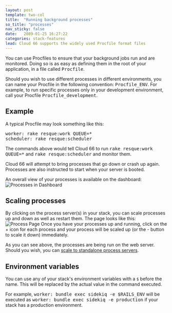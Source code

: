 ```yaml
---
layout: post
template: two-col
title:  "Running background processes"
so_title: "processes"
nav_sticky: false
date:   2089-01-25 16:27:22
categories: stack-features
lead: Cloud 66 supports the widely used Procfile format files
---
```


You can use Procfiles to ensure that your background jobs run and are monitored. Doing so is as easy as defining them in the root of your application, in a file called <kbd>Procfile</kbd>.

Should you wish to use different processes in different environments, you can name your Procfile in the following convention: <kbd>Procfile_ENV</kbd>. For example, to run specific processes only in your development environment, call your Procfile <kbd>Procfile_development</kbd>.

## Example
A typical Procfile may look something like this:
<pre class="terminal">
worker: rake resque:work QUEUE=*
scheduler: rake resque:scheduler
</pre>

The commands above would tell Cloud 66 to run <kbd>rake resque:work QUEUE=*</kbd> and <kbd>rake resque:scheduler</kbd> and monitor them.

Cloud 66 will attempt to bring processes that go down or crash up again. Processes are also instructed to start when your server is booted.

An overall view of your processes is available on the dashboard:
![Processes in Dashboard](http://cdn.cloud66.com/images/help/processes_dash.png)

## Scaling processes
By clicking on the process server(s) in your stack, you can scale processes up and down as well as restart them. The page looks like this:
![Process Page](http://cdn.cloud66.com/images/help/processes_page.png)
Once you have your processes up and running, click on the + icon for each process and your process will be scaled up (or the - button to scale it down) immediately.

As you can see above, the processes are being run on the web server. Should you wish, you can [scale to standalone process servers](/stack-features/standalone-process-servers.html).

## Environment variables
You can use any of your stack's environment variables with a `$` before the name. This will be replaced by the actual value in the command executed.

For example, <kbd>worker: bundle exec sidekiq -e $RAILS&#95;ENV</kbd> will be executed as <kbd>worker: bundle exec sidekiq -e production</kbd> if your stack has a production environment.